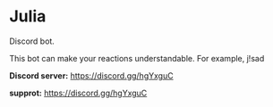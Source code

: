 # Julia
Discord bot.

This bot can make your reactions understandable. For example, j!sad

__**Discord server:**__ https://discord.gg/hgYxguC

__**supprot:**__ https://discord.gg/hgYxguC
